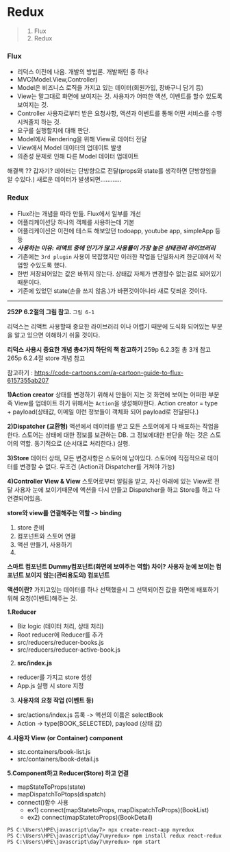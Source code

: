 # Redux

> 1. Flux
> 2. Redux



### Flux 

+ 리덕스 이전에 나옴. 개발의 방법론. 개발패턴 중 하나
+ MVC(Model.View,Controller)
+ Model은 비즈니스 로직을 가지고 있는 데이터(회원가입, 장바구니 담기 등)
+ View는 말그대로 화면에 보여지는 것. 사용자가 어떠한 액션, 이벤트를 할수 있도록 보여지는 것. 
+ Controller 사용자로부터 받은 요청사항, 액션과 이벤트를 통해 어떤 서비스를 수행시켜줄지 하는 것. 
+ 요구를 실행할지에 대해 판단. 
+ Model에서 Rendering을 위해 View로 데이터 전달
+ View에서 Model 데이터의 업데이트 발생
+ 의존성 문제로 인해 다른 Model 데이터 업데이트



해결책 ?? 갑자기? 
데이터는 단방향으로 전달(props와 state를 생각하면 단방향임을 알 수있다.)
새로운 데이터가 발생되면............

### Redux

+ Flux라는 개념을 따라 만듦. Flux에서 일부를 개선
+ 어플리케이션당 하나의 객체를 사용하는데 기본
+ 어플리케이션은 이전에 테스트 해보았던 todoapp, youtube app, simpleApp 등등
+ ***사용하는 이유: 리액트 중에 인기가 많고 사용률이 가장 높은 상태관리 라이브러리***
+ 기존에는 `3rd plugin` 사용이 복잡했지만 이러한 작업을 단일화시켜 한군데에서 작업할 수있도록 했다.
+ 한번 저장되어있는 값은 바뀌지 않는다. 상태값 자체가 변경할수 없는걸로 되어있기때문이다.
+ 기존에 있었던 state(손을 쓰지 않음.)가 바뀐것이아니라 새로 덧씌운 것이다.

---



**252P 6.2절의 그림 참고.** `그림 6-1`

리덕스는 리액트 사용할때 중요한 라이브러리 이나 어렵기 때문에 도식화 되어있는 부분을 알고 있으면 이해하기 쉬울 것이다.

__리덕스 사용시 중요한 개념 총4가지 하단의 책 참고하기__
259p 6.2.3절 총 3개 참고
265p 6.2.4절 store 개념 참고


참고하기 : https://code-cartoons.com/a-cartoon-guide-to-flux-6157355ab207

**1)Action creator**
상태를 변경하기 위해서 만들어 지는 것
화면에 보이는 어떠한 부분 즉 View를 업데이트 하기 위해서는 `Action`을 생성해야한다.
Action creator = type + payload(상태값, 이메일 이런 정보들이 객체화 되어 payload로 전달된다.)

**2)Dispatcher (교환형)**
액션에서 데이터를 받고 모든 스토어에게 다 배포하는 작업을 한다. 
스토어는 상태에 대한 정보를 보관하는 DB. 그 정보에대한 판단을 하는 것은 스토어의 역할.
동기적으로 (순서대로 처리한다.) 실행.

**3)Store**
데이터 상태, 모든 변경사항은 스토어에 남아있다. 
스토어에 직접적으로 데이터를 변경할 수 없다. 무조건 (Action과 Dispatcher를 거쳐야 가능)

**4)Controller View & View**
스토어로부터 알림을 받고, 자신 아래에 있는 View로 전달
사용자 눈에 보이기때문에 액션을 다시 만들고 Dispatcher을 하고 Store를 하고 다 연결되어있음.

**store와 view를 연결해주는 역할 -> binding**

1. store 준비
2. 컴포넌트와 스토어 연결
3. 액션 만들기, 사용하기
4. 

**스마트 컴포넌트 Dummy컴포넌트(화면에 보여주는 역할) 차이?**
**사용자 눈에 보이는 컴포넌트 보이지 않는(관리용도의) 컴포넌트**

**액션이란?**
가지고있는 데이터를 하나 선택했을시 그 선택되어진 값을 화면에 배포하기 위해 요청(이벤트)해주는 것.

**1.Reducer**

- Biz logic (데이터 처리, 상태 처리)
- Root reducer에 Reducer를 추가
- src/reducers/reducer-books.js
- src/reducers/reducer-active-book.js
2. **src/index.js**
- reducer를 가지고 store 생성
- App.js 실행 시 store 지정
3. **사용자의 요청 작업 (이벤트 등)**
- src/actions/index.js 등록 -> 액션의 이름은 selectBook
- Action -> type(BOOK_SELECTED), payload (상태 값)

**4.사용자 View (or Container) component**

- stc.containers/book-list.js
- src/containers/book-detail.js

**5.Component하고 Reducer(Store) 하고 연결**


- mapStateToProps(state)
- mapDispatchToPtops(dispatch)
- connect()함수 사용
  - ex1) connect(mapStatetoProps, mapDispatchToProps)(BookList)
  - ex2) connect(mapStatetoProps)(BookDetail)

```
PS C:\Users\HPE\javascript\day7> npx create-react-app myredux
PS C:\Users\HPE\javascript\day7\myredux> npm install redux react-redux
PS C:\Users\HPE\javascript\day7\myredux> npm start
```


